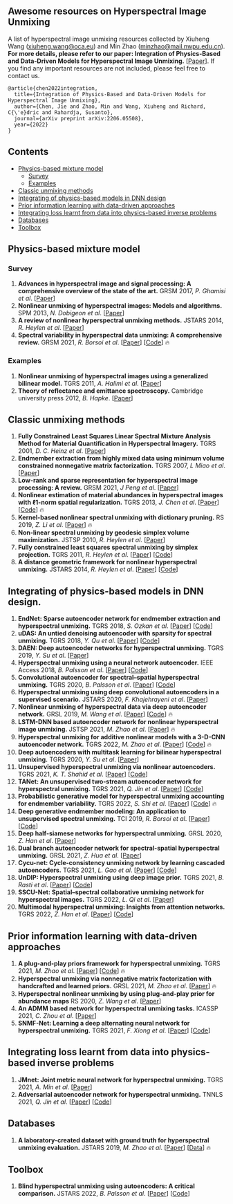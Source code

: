 ## Awesome resources on Hyperspectral Image Unmixing
A list of hyperspectral image unmixing resources collected by Xiuheng Wang (xiuheng.wang@oca.eu) and Min Zhao (minzhao@mail.nwpu.edu.cn). **For more details, please refer to our paper: Integration of Physics-Based and Data-Driven Models for Hyperspectral Image Unmixing.** [[Paper](https://arxiv.org/pdf/2206.05508.pdf)]. If you find any important resources are not included, please feel free to contact us.

    @article{chen2022integration,
      title={Integration of Physics-Based and Data-Driven Models for Hyperspectral Image Unmixing},
      author={Chen, Jie and Zhao, Min and Wang, Xiuheng and Richard, C{\'e}dric and Rahardja, Susanto},
      journal={arXiv preprint arXiv:2206.05508},
      year={2022}
    }

## Contents

- [Physics-based mixture model](#model)
  - [Survey](#survey)
  - [Examples](#examples)
- [Classic unmixing methods](#classic)
- [Integrating of physics-based models in DNN design](#network)
- [Prior information learning with data-driven approaches](#iterative)
- [Integrating loss learnt from data into physics-based inverse problems](#loss)
- [Databases](#data)
- [Toolbox](#toolbox)

<a name="model" />

## Physics-based mixture model

<a name="survey" />

### Survey
1. **Advances in hyperspectral image and signal processing: A comprehensive overview of the state of the art.** GRSM 2017, *P. Ghamisi et al*.
[[Paper](https://ieeexplore.ieee.org/stamp/stamp.jsp?tp=&arnumber=8113122)]
2. **Nonlinear unmixing of hyperspectral images: Models and algorithms.** SPM 2013, *N. Dobigeon et al*.
[[Paper](https://ieeexplore.ieee.org/stamp/stamp.jsp?tp=&arnumber=6678284)] 
3. **A review of nonlinear hyperspectral unmixing methods.** JSTARS 2014, *R. Heylen et al*.
[[Paper](https://ieeexplore.ieee.org/stamp/stamp.jsp?tp=&arnumber=6816071)] 
4. **Spectral variability in hyperspectral data unmixing: A comprehensive review.** GRSM 2021, *R. Borsoi et al*.
[[Paper](https://ieeexplore.ieee.org/stamp/stamp.jsp?tp=&arnumber=9439249)] [[Code](https://github.com/ricardoborsoi/unmixing_spectral_variability)] :fire:


<a name="examples" />

### Examples
1. **Nonlinear unmixing of hyperspectral images using a generalized bilinear model.** TGRS 2011, *A. Halimi et al*.
[[Paper](https://ieeexplore.ieee.org/stamp/stamp.jsp?tp=&arnumber=5702384)]
2. **Theory of reflectance and emittance spectroscopy.** Cambridge university press 2012, *B. Hapke*. 
[[Paper](https://www.cambridge.org/core/books/theory-of-reflectance-and-emittance-spectroscopy/C266E1164D5E14DA18141F03D0E0EAB0)]


<a name="classic" />

## Classic unmixing methods
1. **Fully Constrained Least Squares Linear Spectral Mixture Analysis Method for Material Quantification in Hyperspectral Imagery.** TGRS 2001, *D. C. Heinz et al*. [[Paper](https://ieeexplore.ieee.org/stamp/stamp.jsp?tp=&arnumber=911111)]
2. **Endmember extraction from highly mixed data using minimum volume constrained nonnegative matrix factorization.** TGRS 2007, *L Miao et al*.
[[Paper](https://ieeexplore.ieee.org/stamp/stamp.jsp?tp=&arnumber=4106058)]
3. **Low-rank and sparse representation for hyperspectral image processing: A review.** GRSM 2021, *J Peng et al*.
[[Paper](https://ieeexplore.ieee.org/stamp/stamp.jsp?tp=&arnumber=9451654)]
4. **Nonlinear estimation of material abundances in hyperspectral images with ℓ1-norm spatial regularization.** TGRS 2013, *J. Chen et al*.
[[Paper](https://ieeexplore.ieee.org/stamp/stamp.jsp?arnumber=6531654)] [[Code](http://www.jie-chen.com/index.php?nfssp=Reproducible)] :fire:
5. **Kernel-based nonlinear spectral unmixing with dictionary pruning.** RS 2019, *Z. Li et al*.
[[Paper](https://www.mdpi.com/2072-4292/11/5/529/pdf?version=1551778872)]  :fire:
6. **Non-linear spectral unmixing by geodesic simplex volume maximization.** JSTSP 2010, *R. Heylen et al*.
[[Paper](https://ieeexplore.ieee.org/stamp/stamp.jsp?tp=&arnumber=5605217)]
7. **Fully constrained least squares spectral unmixing by simplex projection.** TGRS 2011, *R. Heylen et al*.
[[Paper](https://ieeexplore.ieee.org/stamp/stamp.jsp?tp=&arnumber=5887410)] [[Code](https://sites.google.com/site/robheylenresearch/code/simplex_project.m?attredirects=0&d=1)]
8. **A distance geometric framework for nonlinear hyperspectral unmixing.** JSTARS 2014, *R. Heylen et al*.
[[Paper](https://ieeexplore.ieee.org/stamp/stamp.jsp?tp=&arnumber=6814294)] [[Code](https://sites.google.com/site/robheylenresearch/code/simplex_project_dist.m?attredirects=0&d=1)]

<a name="network" />

## Integrating of physics-based models in DNN design.
1. **EndNet: Sparse autoencoder network for endmember extraction and hyperspectral unmixing.** TGRS 2018, *S. Ozkan et al*.
[[Paper](https://ieeexplore.ieee.org/stamp/stamp.jsp?arnumber=8429926)] [[Code](https://github.com/savasozkan/endnet)]
2. **uDAS: An untied denoising autoencoder with sparsity for spectral unmixing.** TGRS 2018, *Y. Qu et al*.
[[Paper](https://ieeexplore.ieee.org/stamp/stamp.jsp?arnumber=8476591)] [[Code](https://github.com/aicip/uDAS)]
3. **DAEN: Deep autoencoder networks for hyperspectral unmixing.** TGRS 2019, *Y. Su et al*.
[[Paper](https://ieeexplore.ieee.org/stamp/stamp.jsp?tp=&arnumber=8628241)] 
4. **Hyperspectral unmixing using a neural network autoencoder.** IEEE Access 2018, *B. Palsson et al*.
[[Paper](https://ieeexplore.ieee.org/stamp/stamp.jsp?tp=&arnumber=8322133)] [[Code](https://github.com/burknipalsson/hu_autoencoders/blob/main/Method_DAEU.ipynb)]
5. **Convolutional autoencoder for spectral–spatial hyperspectral unmixing.** TGRS 2020, *B. Palsson et al*.
[[Paper](https://ieeexplore.ieee.org/stamp/stamp.jsp?tp=&arnumber=8900297)] [[Code](https://github.com/burknipalsson/hu_autoencoders/blob/main/Method_CNNAEU.ipynb)]
6. **Hyperspectral unmixing using deep convolutional autoencoders in a supervised scenario.** JSTARS 2020, *F. Khajehrayeni et al*.
[[Paper](https://ieeexplore.ieee.org/stamp/stamp.jsp?arnumber=8984691)] 
7. **Nonlinear unmixing of hyperspectral data via deep autoencoder network.** GRSL 2019, *M. Wang et al*.
[[Paper](https://ieeexplore.ieee.org/stamp/stamp.jsp?tp=&arnumber=8667664)] [[Code](https://github.com/zhaomin0101/NAE)] :fire:
8. **LSTM-DNN based autoencoder network for nonlinear hyperspectral image unmixing.** JSTSP 2021, *M. Zhao et al*.
[[Paper](https://ieeexplore.ieee.org/stamp/stamp.jsp?tp=&arnumber=9326377)] :fire:
9. **Hyperspectral unmixing for additive nonlinear models with a 3-D-CNN autoencoder network.** TGRS 2022, *M. Zhao et al*.
[[Paper](https://ieeexplore.ieee.org/stamp/stamp.jsp?tp=&arnumber=9503107)] [[Code](https://github.com/zhaomin0101/3DCNN-var)] :fire:
10. **Deep autoencoders with multitask learning for bilinear hyperspectral unmixing.** TGRS 2020, *Y. Su et al*.
[[Paper](https://ieeexplore.ieee.org/stamp/stamp.jsp?tp=&arnumber=9290391)] 
11. **Unsupervised hyperspectral unmixing via nonlinear autoencoders.** TGRS 2021, *K. T. Shahid et al*.
[[Paper](https://ieeexplore.ieee.org/stamp/stamp.jsp?tp=&arnumber=9432042)] [[Code](https://github.com/KaziTShahid/Nonlinear-Hyperspectral-Unmixing-Autoencoder)]
12. **TANet: An unsupervised two-stream autoencoder network for hyperspectral unmixing.** TGRS 2021, *Q. Jin et al*.
[[Paper](https://ieeexplore.ieee.org/stamp/stamp.jsp?tp=&arnumber=9489359)] [[Code](https://github.com/meixiaoguang/TANet)]
13. **Probabilistic generative model for hyperspectral unmixing accounting for endmember variability.**  TGRS 2022, *S. Shi et al*.
[[Paper](https://ieeexplore.ieee.org/stamp/stamp.jsp?tp=&arnumber=9583297)] [[Code](https://github.com/shuaikaishi/PGMSU)] :fire:
14. **Deep generative endmember modeling: An application to unsupervised spectral unmixing.** TCI 2019, *R. Borsoi et al*.
[[Paper](https://ieeexplore.ieee.org/stamp/stamp.jsp?tp=&arnumber=8878112)] [[Code](https://github.com/ricardoborsoi/Unmixing_with_Deep_Generative_Models)]
15. **Deep half-siamese networks for hyperspectral unmixing.** GRSL 2020, *Z. Han et al*.
[[Paper](https://ieeexplore.ieee.org/stamp/stamp.jsp?tp=&arnumber=9160879)] 
16. **Dual branch autoencoder network for spectral-spatial hyperspectral unmixing.** GRSL 2021, *Z. Hua et al*.
[[Paper](https://ieeexplore.ieee.org/stamp/stamp.jsp?arnumber=9474909)] 
17. **Cycu-net: Cycle-consistency unmixing network by learning cascaded autoencoders.** TGRS 2021, *L. Gao et al*.
[[Paper](https://ieeexplore.ieee.org/stamp/stamp.jsp?tp=&arnumber=9383423)] [[Code](https://github.com/hanzhu97702/IEEE_TGRS_CyCU-Net)]
18. **UnDIP: Hyperspectral unmixing using deep image prior.** TGRS 2021, *B. Rasti et al*. 
[[Paper](https://ieeexplore.ieee.org/stamp/stamp.jsp?tp=&arnumber=9392110)] [[Code](https://github.com/BehnoodRasti/UnDIP)]
19. **SSCU-Net: Spatial–spectral collaborative unmixing network for hyperspectral images.** TGRS 2022, *L. Qi et al*. 
[[Paper](https://ieeexplore.ieee.org/stamp/stamp.jsp?tp=&arnumber=9709843)]
20. **Multimodal hyperspectral unmixing: Insights from attention networks.** TGRS 2022, *Z. Han et al*. 
[[Paper](https://ieeexplore.ieee.org/stamp/stamp.jsp?tp=&arnumber=9724217)] [[Code](https://github.com/hanzhu97702/IEEE_TGRS_MUNet)]

<a name="iterative" />

## Prior information learning with data-driven approaches
1. **A plug-and-play priors framework for hyperspectral unmixing.** TGRS 2021, *M. Zhao et al*.
[[Paper](https://ieeexplore.ieee.org/stamp/stamp.jsp?tp=&arnumber=9325040)] [[Code](https://github.com/xiuheng-wang/Plug_and_Play_HSI_unmixing)] :fire:
2. **Hyperspectral unmixing via nonnegative matrix factorization with handcrafted and learned priors.** GRSL 2021, *M. Zhao et al*.
[[Paper](https://ieeexplore.ieee.org/stamp/stamp.jsp?tp=&arnumber=9321154)] :fire:
3. **Hyperspectral nonlinear unmixing by using plug-and-play prior for abundance maps** RS 2020, *Z. Wang et al*.
[[Paper](https://www.mdpi.com/2072-4292/12/24/4117)] 
4. **An ADMM based network for hyperspectral unmixing tasks.** ICASSP 2021, *C. Zhou et al*.
[[Paper](https://ieeexplore.ieee.org/stamp/stamp.jsp?tp=&arnumber=9414555)] 
5. **SNMF-Net: Learning a deep alternating neural network for hyperspectral unmixing.** TGRS 2021, *F. Xiong et al*.
[[Paper](https://ieeexplore.ieee.org/stamp/stamp.jsp?tp=&arnumber=9444347)] [[Code](http://www.xiongfuli.com/cv/code/SNMF.zip)]


<a name="loss" />

## Integrating loss learnt from data into physics-based inverse problems
1. **JMnet: Joint metric neural network for hyperspectral unmixing.** TGRS 2021, *A. Min et al*.
[[Paper](https://ieeexplore.ieee.org/stamp/stamp.jsp?tp=&arnumber=9404359)] 
2. **Adversarial autoencoder network for hyperspectral unmixing.** TNNLS 2021, *Q. Jin et al*.
[[Paper](https://ieeexplore.ieee.org/stamp/stamp.jsp?tp=&arnumber=9565143)] [[Code](https://github.com/meixiaoguang/AAENet)]

<a name="data" />

## Databases

1. **A laboratory-created dataset with ground truth for hyperspectral unmixing evaluation.** JSTARS 2019, *M. Zhao et al*.
[[Paper](https://ieeexplore.ieee.org/stamp/stamp.jsp?tp=&arnumber=8681610)] [[Data](http://www.jie-chen.com/index.php?nfssp=Data)] :fire:

<a name="toolbox" />

## Toolbox

1. **Blind hyperspectral unmixing using autoencoders: A critical comparison.** JSTARS 2022, *B. Palsson et al*.
[[Paper](https://ieeexplore.ieee.org/stamp/stamp.jsp?arnumber=9672688)] [[Code](https://github.com/burknipalsson/hu_autoencoders)]
